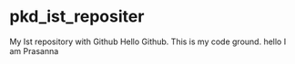 # pkd_ist_repositer
My Ist repository with Github
Hello Github. This is my code ground.
hello I am Prasanna
